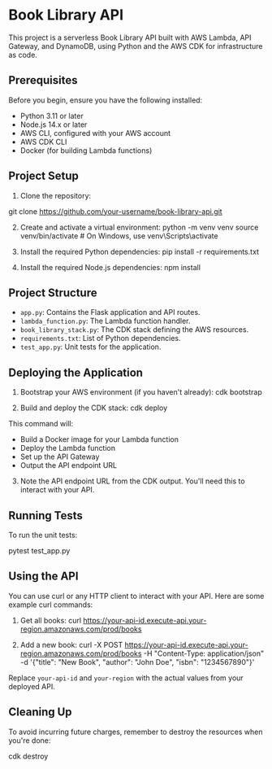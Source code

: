 # Book Library API

This project is a serverless Book Library API built with AWS Lambda, API Gateway, and DynamoDB, using Python and the AWS CDK for infrastructure as code.

## Prerequisites

Before you begin, ensure you have the following installed:
- Python 3.11 or later
- Node.js 14.x or later
- AWS CLI, configured with your AWS account
- AWS CDK CLI
- Docker (for building Lambda functions)

## Project Setup

1. Clone the repository:

git clone https://github.com/your-username/book-library-api.git 

2. Create and activate a virtual environment:
python -m venv venv source venv/bin/activate # On Windows, use venv\Scripts\activate


3. Install the required Python dependencies:
pip install -r requirements.txt


4. Install the required Node.js dependencies:
npm install


## Project Structure

- `app.py`: Contains the Flask application and API routes.
- `lambda_function.py`: The Lambda function handler.
- `book_library_stack.py`: The CDK stack defining the AWS resources.
- `requirements.txt`: List of Python dependencies.
- `test_app.py`: Unit tests for the application.

## Deploying the Application

1. Bootstrap your AWS environment (if you haven't already):
cdk bootstrap


2. Build and deploy the CDK stack:
cdk deploy


This command will:
- Build a Docker image for your Lambda function
- Deploy the Lambda function
- Set up the API Gateway
- Output the API endpoint URL

3. Note the API endpoint URL from the CDK output. You'll need this to interact with your API.

## Running Tests

To run the unit tests:

pytest test_app.py


## Using the API

You can use curl or any HTTP client to interact with your API. Here are some example curl commands:

1. Get all books:
curl https://your-api-id.execute-api.your-region.amazonaws.com/prod/books


2. Add a new book:
curl -X POST https://your-api-id.execute-api.your-region.amazonaws.com/prod/books
-H "Content-Type: application/json"
-d '{"title": "New Book", "author": "John Doe", "isbn": "1234567890"}'


Replace `your-api-id` and `your-region` with the actual values from your deployed API.

## Cleaning Up

To avoid incurring future charges, remember to destroy the resources when you're done:

cdk destroy
